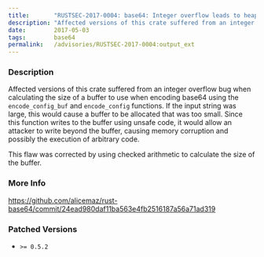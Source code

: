 ```yaml
---
title:       "RUSTSEC-2017-0004: base64: Integer overflow leads to heap-based buffer overflow in encode_config_buf"
description: "Affected versions of this crate suffered from an integer overflow bug when"
date:        2017-05-03
tags:        base64
permalink:   /advisories/RUSTSEC-2017-0004:output_ext
---
```


### Description

Affected versions of this crate suffered from an integer overflow bug when
calculating the size of a buffer to use when encoding base64 using the
`encode_config_buf` and `encode_config` functions.  If the input string
was large, this would cause a buffer to be allocated that was too small.
Since this function writes to the buffer using unsafe code, it would
allow an attacker to write beyond the buffer, causing memory corruption
and possibly the execution of arbitrary code.

This flaw was corrected by using checked arithmetic to calculate
the size of the buffer.



### More Info

<a href="https://github.com/alicemaz/rust-base64/commit/24ead980daf11ba563e4fb2516187a56a71ad319">https://github.com/alicemaz/rust-base64/commit/24ead980daf11ba563e4fb2516187a56a71ad319</a>


### Patched Versions


* `>= 0.5.2`


